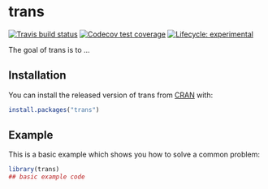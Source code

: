 
<!-- README.md is generated from README.Rmd. Please edit that file -->

# trans

<!-- badges: start -->

[![Travis build
status](https://travis-ci.org/rappster/trans.svg?branch=master)](https://travis-ci.org/rappster/trans)
[![Codecov test
coverage](https://codecov.io/gh/rappster/trans/branch/master/graph/badge.svg)](https://codecov.io/gh/rappster/trans?branch=master)
[![Lifecycle:
experimental](https://img.shields.io/badge/lifecycle-experimental-orange.svg)](https://www.tidyverse.org/lifecycle/#experimental)
<!-- badges: end -->

The goal of trans is to …

## Installation

You can install the released version of trans from
[CRAN](https://CRAN.R-project.org) with:

``` r
install.packages("trans")
```

## Example

This is a basic example which shows you how to solve a common problem:

``` r
library(trans)
## basic example code
```
